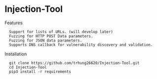 # Injection-Tool


Features
```
  Support for lists of URLs. (will develop later)
  Fuzzing for HTTP POST Data parameters.
  Fuzzing for JSON data parameters.
  Supports DNS callback for vulnerability discovery and validation.
 ```
 
 Installation
```
  git clone https://github.com/trhung26620/Injection-Tool.git
  cd Injection-Tool
  pip3 install -r requirements
```
